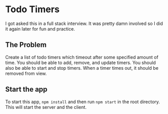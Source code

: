 # Todo Timers
I got asked this in a full stack interview. It was pretty damn involved so I did it again later for fun and practice.

## The Problem
Create  a list of todo timers which timeout after some specified amount of time. You should be able to add, remove, and update timers. You should also be able to start and stop timers. When a timer times out, it should be removed from view.

## Start the app
To start this app, `npm install` and then run `npm start` in the root directory. This will start the server and the client.
